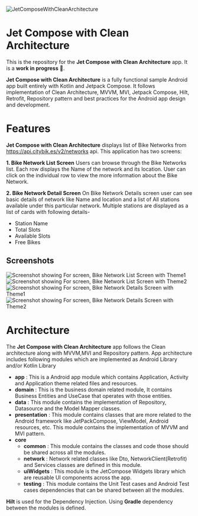 ![JetComposeWithCleanArchitecture](docs/images/app_image.png "Jet Compose with Clean Architecture")

Jet Compose with Clean Architecture
===================================

This is the repository for the **Jet Compose with Clean Architecture** app. It is a **work in progress** 🚧.

**Jet Compose with Clean Architecture** is a fully functional sample Android app built entirely with Kotlin and Jetpack Compose. 
It follows implementation of Clean Architecture, MVVM, MVI, Jetpack Compose, Hilt, Retrofit, Repository pattern 
and best practices for the Android app design and development.

# Features

**Jet Compose with Clean Architecture** displays list of Bike Networks from https://api.citybik.es/v2/networks api.
This application has two screens:

**1. Bike Network List Screen**
Users can browse through the Bike Networks list. Each row displays the Name of the network and its location. 
User can click on the individual row to view the more information about the Bike Network.

**2. Bike Network Detail Screen**
On Bike Network Details screen user can see basic details of network like Name and location and a list of All 
stations available under this particular network. Multiple stations are displayed as a list of cards with following details-
- Station Name
- Total Slots
- Available Slots
- Free Bikes

## Screenshots

![Screenshot showing For screen, Bike Network List Screen with Theme1](docs/images/bike_networks_theme1.png "Screenshot showing For screen, Bike Network List Screen with Theme1")
![Screenshot showing For screen, Bike Network List Screen with Theme2](docs/images/bike_networks_theme2.png "Screenshot showing For screen, Bike Network List Screen with Theme2")
![Screenshot showing For screen, Bike Network Details Screen with Theme1](docs/images/bike_network_detail_theme1.png "Screenshot showing For screen, Bike Network Details Screen with Theme1")
![Screenshot showing For screen, Bike Network Details Screen with Theme2](docs/images/bike_network_detail_theme2.png "Screenshot showing For screen, Bike Network Details Screen with Theme2")


# Architecture

The **Jet Compose with Clean Architecture** app follows the Clean architecture along with MVVM,MVI and Repository pattern.
App architecture includes following modules which are implemented as Android Library and/or Kotlin Library
- **app** : This is a Android app module which contains Application, Activity and Application theme related files and resources. 
- **domain** : This is the business domain related module, It contains Business Entities and UseCase that operates with those entities.
- **data** : This module contains the implementation of Repository, Datasource and the Model Mapper classes.
- **presentation** : This module contains classes that are more related to the Android framework like JetPackCompose, ViewModel, Android resources, etc. This module contains the implementation of MVVM and MVI pattern.
- **core**
  - **common** : This module contains the classes and code those should be shared across all the modules.
  - **network** : Network related classes like Dto, NetworkClient(Retrofit) and Services classes are defined in this module.
  - **uiWidgets** : This module is the JetCompose Widgets library which are reusable UI components across the app.
  - **testing** : This module contains the Unit Test cases and Android Test cases dependencies that can be shared between all the modules.

**Hilt** is used for the Dependency Injection. Using **Gradle** dependency between the modules is defined.